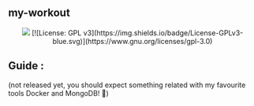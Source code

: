 ## my-workout
<div align="center">
<img src="https://img.shields.io/github/repo-size/mariospapaz/my-workout">    [![License: GPL v3](https://img.shields.io/badge/License-GPLv3-blue.svg)](https://www.gnu.org/licenses/gpl-3.0)
  
</div>

## Guide :
(not released yet, you should expect something related with my favourite tools Docker and MongoDB! 🐳)
